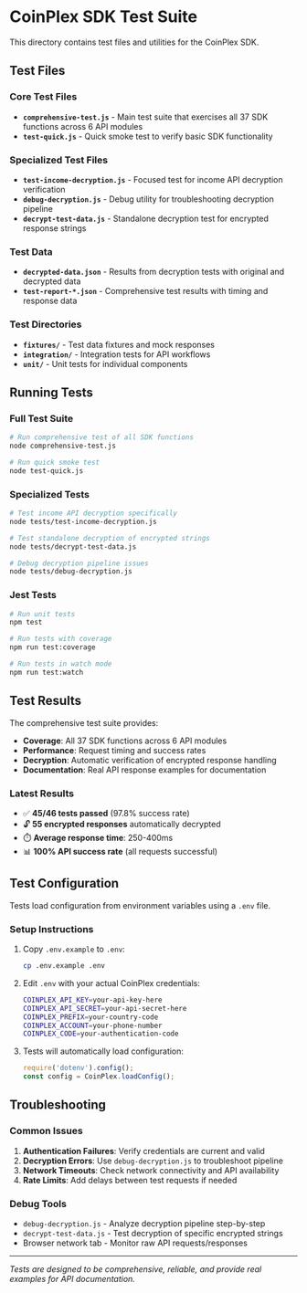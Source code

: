 # CoinPlex SDK Test Suite

This directory contains test files and utilities for the CoinPlex SDK.

## Test Files

### Core Test Files

- **`comprehensive-test.js`** - Main test suite that exercises all 37 SDK functions across 6 API modules
- **`test-quick.js`** - Quick smoke test to verify basic SDK functionality

### Specialized Test Files

- **`test-income-decryption.js`** - Focused test for income API decryption verification
- **`debug-decryption.js`** - Debug utility for troubleshooting decryption pipeline
- **`decrypt-test-data.js`** - Standalone decryption test for encrypted response strings

### Test Data

- **`decrypted-data.json`** - Results from decryption tests with original and decrypted data
- **`test-report-*.json`** - Comprehensive test results with timing and response data

### Test Directories

- **`fixtures/`** - Test data fixtures and mock responses
- **`integration/`** - Integration tests for API workflows
- **`unit/`** - Unit tests for individual components

## Running Tests

### Full Test Suite
```bash
# Run comprehensive test of all SDK functions
node comprehensive-test.js

# Run quick smoke test
node test-quick.js
```

### Specialized Tests
```bash
# Test income API decryption specifically
node tests/test-income-decryption.js

# Test standalone decryption of encrypted strings
node tests/decrypt-test-data.js

# Debug decryption pipeline issues
node tests/debug-decryption.js
```

### Jest Tests
```bash
# Run unit tests
npm test

# Run tests with coverage
npm run test:coverage

# Run tests in watch mode
npm run test:watch
```

## Test Results

The comprehensive test suite provides:
- **Coverage**: All 37 SDK functions across 6 API modules
- **Performance**: Request timing and success rates
- **Decryption**: Automatic verification of encrypted response handling
- **Documentation**: Real API response examples for documentation

### Latest Results
- ✅ **45/46 tests passed** (97.8% success rate)
- 🔓 **55 encrypted responses** automatically decrypted
- ⏱️ **Average response time**: 250-400ms
- 📊 **100% API success rate** (all requests successful)

## Test Configuration

Tests load configuration from environment variables using a `.env` file. 

### Setup Instructions

1. Copy `.env.example` to `.env`:
   ```bash
   cp .env.example .env
   ```

2. Edit `.env` with your actual CoinPlex credentials:
   ```bash
   COINPLEX_API_KEY=your-api-key-here
   COINPLEX_API_SECRET=your-api-secret-here
   COINPLEX_PREFIX=your-country-code
   COINPLEX_ACCOUNT=your-phone-number  
   COINPLEX_CODE=your-authentication-code
   ```

3. Tests will automatically load configuration:
   ```javascript
   require('dotenv').config();
   const config = CoinPlex.loadConfig();
   ```

## Troubleshooting

### Common Issues

1. **Authentication Failures**: Verify credentials are current and valid
2. **Decryption Errors**: Use `debug-decryption.js` to troubleshoot pipeline
3. **Network Timeouts**: Check network connectivity and API availability
4. **Rate Limits**: Add delays between test requests if needed

### Debug Tools

- `debug-decryption.js` - Analyze decryption pipeline step-by-step
- `decrypt-test-data.js` - Test decryption of specific encrypted strings
- Browser network tab - Monitor raw API requests/responses

---

*Tests are designed to be comprehensive, reliable, and provide real examples for API documentation.*